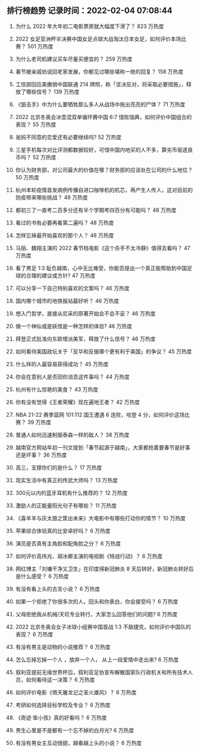 
## 排行榜趋势 记录时间：2022-02-04 07:08:44
  
  1. 为什么 2022 年大年初二电影票房就大幅度下滑了？ 823 万热度
    
  2. 2022 女足亚洲杯半决赛中国女足点球大战淘汰日本女足，如何评价本场比赛？ 501 万热度
    
  3. 为什么老司机建议买车尽量买便宜的？ 259 万热度
    
  4. 春节被亲戚劝说回老家发展，你都见过哪些堪称一绝的回复？ 158 万热度
    
  5. 工信部回应美撤销中国联通 214 牌照，称「坚决反对，将采取必要措施」，释放了哪些信号？ 139 万热度
    
  6. 《狙击手》中为什么要牺牲那么多人从战场中拖出亮亮的尸体？ 71 万热度
    
  7. 2022 北京冬奥会冰壶混双单循环赛中国 6:7 惜败瑞典，如何评价中国组合的表现？ 55 万热度
    
  8. 爸妈不同意的恋爱还有必要继续吗? 52 万热度
    
  9. 三星手机每次对比评测都数据较好，可惜中国内地买的人不多，算劣币驱逐良币吗？ 52 万热度
    
  10. 你认为财务部，对公司最大的价值在哪？财务部的应该处在公司的什么地位？ 50 万热度
    
  11. 杭州本轮疫情首发病例传播自进口咖啡机的机芯，再产生人传人，这对目前的防疫带来哪些挑战？ 49 万热度
    
  12. 都初三了一直考二百多分还有半个学期考四百分有可能吗？ 48 万热度
    
  13. 看过的书有必要再看第二遍吗？ 48 万热度
    
  14. 怎样忘掉最开始喜欢的那个人？ 48 万热度
    
  15. 马丽、魏翔主演的 2022 春节档电影《这个杀手不太冷静》值得去看吗？ 47 万热度
    
  16. 看了男足 1:3 耻负越南，心中无比难受，你能否提出一个真正能帮助到中国足球的合理的建议或方针? 47 万热度
    
  17. 可以分享一下自己特别喜欢的文案吗？ 46 万热度
    
  18. 国内哪个城市的地铁报站最好听？ 46 万热度
    
  19. 想入门哲学，直接从尼采的原著开始会不会不妥？ 46 万热度
    
  20. 做一个神仙或是妖怪是一种怎样的体验? 46 万热度
    
  21. 拜登正式批准向东欧增派美军，释放了什么信号？ 46 万热度
    
  22. 如何看待美国政坛关于「反华和反俄哪个更有利于美国」的争议？ 45 万热度
    
  23. 什么样的人最容易获得成功？ 45 万热度
    
  24. 你会在意别人是否回你消息这件事吗？ 44 万热度
    
  25. 杭州有什么惊艳的美食？ 43 万热度
    
  26. 你有没有觉得《王者荣耀》现在遍地王者？ 42 万热度
    
  27. NBA 21-22 赛季篮网 101:112 国王遭遇 6 连败，哈登 4 分，如何评价这场比赛？ 39 万热度
    
  28. 普通人如何迅速制服泰森一样的敌人？ 38 万热度
    
  29. 越南官方网站年初一刊文提到「春节起源于越南」，大家都抢着要春节是好事还是坏事？ 36 万热度
    
  30. 高三，支撑你们的是什么？ 17 万热度
    
  31. 现实生活中有真正的传武大师吗？ 13 万热度
    
  32. 300元以内的蓝牙耳机有什么推荐的？ 12 万热度
    
  33. 激励人的正能量阳光句子有哪些？ 11 万热度
    
  34. 《喜羊羊与灰太狼之筐出未来》大电影中有哪些打动你的情节？ 10 万热度
    
  35. 苹果综合体验真的比安卓好吗？ 6 万热度
    
  36. 演员是否真有主角脸和配角脸之分？ 6 万热度
    
  37. 如何评价高伟光、胡冰卿主演的电视剧《特战行动》？ 6 万热度
    
  38. 网红博主「刘墉干净又卫生」在印度得新冠肺炎 8 天后转好，新冠肺炎转好后是什么感受？ 6 万热度
    
  39. 有没有看上头的古言小说？ 6 万热度
    
  40. 如果一个拒绝了你很多次的人，回头和你表白，你会接受吗？ 6 万热度
    
  41. 父母拒绝我从机械/天坑专业转行，大家怎么回答他们的问题? 6 万热度
    
  42. 2022 北京冬奥会女子冰球小组赛中国首战 1:3 不敌捷克，如何评价中国队的表现？ 6 万热度
    
  43. 有没有男主是动物的小说推荐？ 6 万热度
    
  44. 怎么忘掉忘掉一个人 ，放弃一个人， 从上一段爱情中走出来? 6 万热度
    
  45. 叙利亚提前无缘世界杯后，叙利亚足协宣布解散国家队行政机关和所有技术人员，如何看待这一决策？ 6 万热度
    
  46. 如何评价电影《倚天屠龙记之圣火雄风》？ 6 万热度
    
  47. 考研如何选择目标学校及专业？ 6 万热度
    
  48. 《奇迹·笨小孩》真的好看吗？ 6 万热度
    
  49. 男生心里是不是都有一个忘不掉的白月光? 6 万热度
    
  50. 有没有男女主互动很甜，越看越上头的小说？ 6 万热度
    